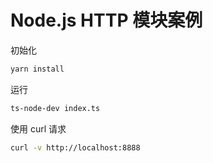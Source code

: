 # Node.js HTTP 模块案例

初始化

```sh
yarn install
```

运行

```sh
ts-node-dev index.ts
```

使用 curl 请求

```sh
curl -v http://localhost:8888
```
